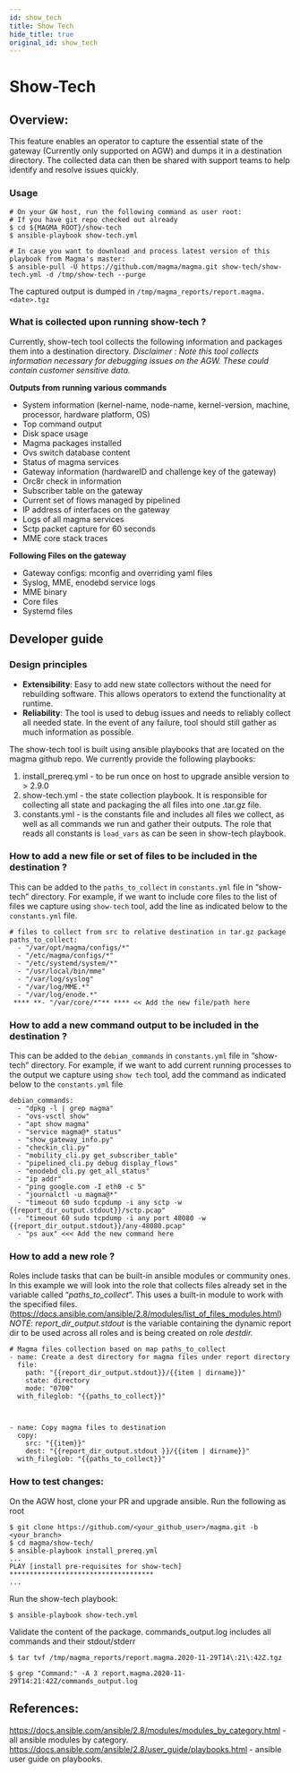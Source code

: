 ```yaml
---
id: show_tech
title: Show Tech
hide_title: true
original_id: show_tech
---
```

# Show-Tech

## Overview:

This feature enables an operator to capture the essential state of the gateway (Currently only supported on AGW) and dumps it in a destination directory. The collected data can then be shared with support teams to help identify and resolve issues quickly.


### Usage

```
# On your GW host, run the following command as user root:
# If you have git repo checked out already
$ cd ${MAGMA_ROOT}/show-tech
$ ansible-playbook show-tech.yml

# In case you want to download and process latest version of this playbook from Magma's master:
$ ansible-pull -U https://github.com/magma/magma.git show-tech/show-tech.yml -d /tmp/show-tech --purge
```

The captured output is dumped in `/tmp/magma_reports/report.magma.<date>.tgz`

### What is collected upon running show-tech ?

Currently, show-tech tool collects the following information and packages them into a destination directory.
*Disclaimer : Note this tool collects information necessary for debugging issues on the AGW. These could contain customer sensitive data.*

**Outputs from running various commands**

* System information  (kernel-name, node-name, kernel-version, machine, processor, hardware platform, OS)
* Top command output
* Disk space usage
* Magma packages installed
* Ovs switch database content
* Status of magma services
* Gateway information (hardwareID and challenge key of the gateway)
* Orc8r check in information
* Subscriber table on the gateway
* Current set of flows managed by pipelined
* IP address of interfaces on the gateway
* Logs of all magma services
* Sctp packet capture for 60 seconds
* MME core stack traces

**Following Files on the gateway**

* Gateway configs: mconfig and overriding yaml files
* Syslog, MME, enodebd service logs
* MME binary
* Core files
* Systemd files

## Developer guide

### Design principles

* **Extensibility**: Easy to add new state collectors without the need for rebuilding software. This allows operators to extend the functionality at runtime.
* **Reliability**: The tool is used to debug issues and needs to reliably collect all needed state. In the event of any failure, tool should still gather as much information as possible.

The show-tech tool is built using ansible playbooks that are located on the magma github repo. We currently provide the following playbooks:

1. install_prereq.yml - to be run once on host to upgrade ansible version to > 2.9.0
2. show-tech.yml - the state collection playbook. It is responsible for collecting all state and packaging the all files into one .tar.gz file.
3. constants.yml - is the constants file and includes all files we collect, as well as all commands we run and gather their outputs. The role that reads all constants is `load_vars` as can be seen in show-tech playbook.

### How to add a new file or set of files to be included in the destination ?

This can be added to the `paths_to_collect` in `constants.yml` file in “show-tech” directory.
For example, if we want to include core files to the list of files we capture using `show-tech` tool, add the line as indicated below to the `constants.yml` file.

```
# files to collect from src to relative destination in tar.gz package
paths_to_collect:
  - "/var/opt/magma/configs/*"
  - "/etc/magma/configs/*"
  - "/etc/systemd/system/*"
  - "/usr/local/bin/mme"
  - "/var/log/syslog"
  - "/var/log/MME.*"
  - "/var/log/enode.*"
 **** **- "/var/core/*"** **** << Add the new file/path here
```



### How to add a new command output to be included in the destination ?

This can be added to the `debian_commands` in `constants.yml` file in “show-tech” directory.
For example, if we want to add current running processes to the output we capture using `show tech` tool, add the command as indicated below to the `constants.yml` file

```
debian_commands:
  - "dpkg -l | grep magma"
  - "ovs-vsctl show"
  - "apt show magma"
  - "service magma@* status"
  - "show_gateway_info.py"
  - "checkin_cli.py"
  - "mobility_cli.py get_subscriber_table"
  - "pipelined_cli.py debug display_flows"
  - "enodebd_cli.py get_all_status"
  - "ip addr"
  - "ping google.com -I eth0 -c 5"
  - "journalctl -u magma@*"
  - "timeout 60 sudo tcpdump -i any sctp -w {{report_dir_output.stdout}}/sctp.pcap"
  - "timeout 60 sudo tcpdump -i any port 48080 -w {{report_dir_output.stdout}}/any-48080.pcap"
  - "ps aux" <<< Add the new command here
```

### How to add a new role ?

Roles include tasks that can be built-in ansible modules or community ones. In this example we will look into the role that collects files already set in the variable called “*paths_to_collect*”. This uses a built-in module to work with the specified files. (https://docs.ansible.com/ansible/2.8/modules/list_of_files_modules.html)
*NOTE*: *report_dir_output.stdout* is the variable containing the dynamic report dir to be used across all roles and is being created on role *destdir.*

```
# Magma files collection based on map paths_to_collect
- name: Create a dest directory for magma files under report directory
  file:
    path: "{{report_dir_output.stdout}}/{{item | dirname}}"
    state: directory
    mode: "0700"
  with_fileglob: "{{paths_to_collect}}"



- name: Copy magma files to destination
  copy:
    src: "{{item}}"
    dest: "{{report_dir_output.stdout }}/{{item | dirname}}"
  with_fileglob: "{{paths_to_collect}}"
```

### How to test changes:

On the AGW host, clone your PR and upgrade ansible. Run the following as root

```
$ git clone https://github.com/<your_github_user>/magma.git -b <your_branch>
$ cd magma/show-tech/
$ ansible-playbook install_prereq.yml
...
PLAY [install pre-requisites for show-tech] ************************************
...
```

Run the show-tech playbook:

```
$ ansible-playbook show-tech.yml
```

Validate the content of the package.
commands_output.log includes all commands and their stdout/stderr

```
$ tar tvf /tmp/magma_reports/report.magma.2020-11-29T14\:21\:42Z.tgz
```

```
$ grep "Command:" -A 3 report.magma.2020-11-29T14:21:42Z/commands_output.log
```

## References:

https://docs.ansible.com/ansible/2.8/modules/modules_by_category.html - all ansible modules by category. https://docs.ansible.com/ansible/2.8/user_guide/playbooks.html - ansible user guide on playbooks.
